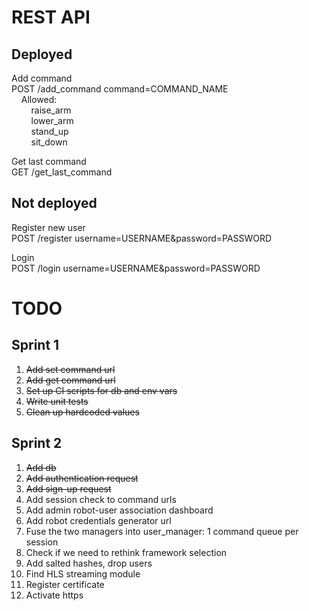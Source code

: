 # REST API

## Deployed 

Add command  
POST /add_command command=COMMAND_NAME  
&nbsp;&nbsp;&nbsp;&nbsp;Allowed:  
&nbsp;&nbsp;&nbsp;&nbsp;&nbsp;&nbsp;&nbsp;&nbsp;raise_arm  
&nbsp;&nbsp;&nbsp;&nbsp;&nbsp;&nbsp;&nbsp;&nbsp;lower_arm  
&nbsp;&nbsp;&nbsp;&nbsp;&nbsp;&nbsp;&nbsp;&nbsp;stand_up  
&nbsp;&nbsp;&nbsp;&nbsp;&nbsp;&nbsp;&nbsp;&nbsp;sit_down  

Get last command  
GET /get_last_command  

## Not deployed

Register new user  
POST /register username=USERNAME&password=PASSWORD  

Login  
POST /login username=USERNAME&password=PASSWORD  

# TODO

## Sprint 1

1. ~~Add set command url~~
2. ~~Add get command url~~
3. ~~Set up CI scripts for db and env vars~~
4. ~~Write unit tests~~
5. ~~Clean up hardcoded values~~

## Sprint 2


1. ~~Add db~~
2. ~~Add authentication request~~
3. ~~Add sign-up request~~
4. Add session check to command urls
5. Add admin robot-user association dashboard
6. Add robot credentials generator url
7. Fuse the two managers into user_manager: 1 command queue per session
8. Check if we need to rethink framework selection
9. Add salted hashes, drop users
10. Find HLS streaming module
11. Register certificate
12. Activate https
